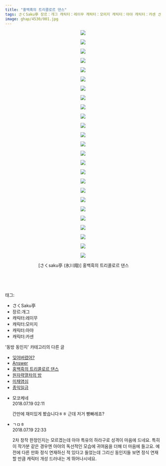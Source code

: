 ```yaml
---
title: "홍백흑의 트리콜로르 댄스"
tags: さくSaku亭 장르：개그 캐릭터：레이무 캐릭터：모미지 캐릭터：아야 캐릭터：카센 さくsaku亭 氷川翔 동방_동인지
image: ghap/4530/001.jpg
---
```

<div class="article">
<p style="text-align: center; clear: none; float: none;"><img src="{{ site.nasurl }}/ghap/4530/001.jpg"/></p>
<p style="text-align: center; clear: none; float: none;"><img src="{{ site.nasurl }}/ghap/4530/002.jpg"/></p>
<p style="text-align: center; clear: none; float: none;"><img src="{{ site.nasurl }}/ghap/4530/003.jpg"/></p>
<p style="text-align: center; clear: none; float: none;"><img src="{{ site.nasurl }}/ghap/4530/004.jpg"/></p>
<p style="text-align: center; clear: none; float: none;"><img src="{{ site.nasurl }}/ghap/4530/005.jpg"/></p>
<p style="text-align: center; clear: none; float: none;"><img src="{{ site.nasurl }}/ghap/4530/006.jpg"/></p>
<p style="text-align: center; clear: none; float: none;"><img src="{{ site.nasurl }}/ghap/4530/007.jpg"/></p>
<p style="text-align: center; clear: none; float: none;"><img src="{{ site.nasurl }}/ghap/4530/008.jpg"/></p>
<p style="text-align: center; clear: none; float: none;"><img src="{{ site.nasurl }}/ghap/4530/009.jpg"/></p>
<p style="text-align: center; clear: none; float: none;"><img src="{{ site.nasurl }}/ghap/4530/010.jpg"/></p>
<p style="text-align: center; clear: none; float: none;"><img src="{{ site.nasurl }}/ghap/4530/011.jpg"/></p>
<p style="text-align: center; clear: none; float: none;"><img src="{{ site.nasurl }}/ghap/4530/012.jpg"/></p>
<p style="text-align: center; clear: none; float: none;"><img src="{{ site.nasurl }}/ghap/4530/013.jpg"/></p>
<p style="text-align: center; clear: none; float: none;"><img src="{{ site.nasurl }}/ghap/4530/014.jpg"/></p>
<p style="text-align: center; clear: none; float: none;"><img src="{{ site.nasurl }}/ghap/4530/015.jpg"/></p>
<p style="text-align: center; clear: none; float: none;"><img src="{{ site.nasurl }}/ghap/4530/016.jpg"/></p>
<p style="text-align: center; clear: none; float: none;"><img src="{{ site.nasurl }}/ghap/4530/017.jpg"/></p>
<p style="text-align: center; clear: none; float: none;"><img src="{{ site.nasurl }}/ghap/4530/018.jpg"/></p>
<p style="text-align: center; clear: none; float: none;"><img src="{{ site.nasurl }}/ghap/4530/019.jpg"/></p>
<p style="text-align: center; clear: none; float: none;"><img src="{{ site.nasurl }}/ghap/4530/020.jpg"/></p>
<p style="text-align: center; clear: none; float: none;"><img src="{{ site.nasurl }}/ghap/4530/021.jpg"/></p>
<p style="text-align: center; clear: none; float: none;"><img src="{{ site.nasurl }}/ghap/4530/022.jpg"/></p>
<p style="text-align: center; clear: none; float: none;"><img src="{{ site.nasurl }}/ghap/4530/023.jpg"/></p>
<p style="text-align: center; clear: none; float: none;"><img src="{{ site.nasurl }}/ghap/4530/024.jpg"/></p>
<p style="text-align: center; clear: none; float: none;"><img src="{{ site.nasurl }}/ghap/4530/025.jpg"/></p>
<p style="text-align: center; clear: none; float: none;"> [さくsaku亭 (氷川翔)] 홍백흑의 트리콜로르 댄스</p>
<p style="text-align: center; clear: none; float: none;"><br/></p>
<p><br/></p>
</div><div class="tagTrail">
<p>태그: </p>
<ul>
<li>さくSaku亭</li>
<li>장르:개그</li>
<li>캐릭터:레이무</li>
<li>캐릭터:모미지</li>
<li>캐릭터:아야</li>
<li>캐릭터:카센</li>
</ul>
</div><div class="another">
<p>'동방 동인지' 카테고리의 다른 글</p>
<ul>
<li><a href="/2018-07-20-ghap_4534">잊어버렸어?</a></li>
<li><a href="/2018-07-18-ghap_4531">Answer</a></li>
<li><a href="/2018-07-18-ghap_4530">홍백흑의 트리콜로르 댄스</a></li>
<li><a href="/2018-07-17-ghap_4528">원자력열차의 밤</a></li>
<li><a href="/2018-07-16-ghap_4524">미채염심</a></li>
<li><a href="/2018-07-16-ghap_4523">종익일금</a></li>
</ul>
</div><div class="cb_module cb_fluid">
<div class="cb_wrt cb_profile">
<div class="comment">
<ul>
<li class="cb_thumb_off" id="comment15289650">
<div class="cb_comment_area">
<div class="cb_info_area">
<div class="cb_section">
<span class="cb_nick_name">모코케네</span>
</div>
<div class="cb_section">
<span class="cb_date">2018.07.19 02:11 </span>
</div>
</div>
<div class="cb_dsc_comment">
<p class="cb_dsc">
											간만에 재미있게 봤습니다ㅎㅎ 근데 저거 빵빠레죠?
										</p>
</div>
</div></li>
<li class="cb_thumb_off" id="comment15290220">
<div class="cb_comment_area">
<div class="cb_info_area">
<div class="cb_section">
<span class="cb_nick_name">ㄱㅁㅎ</span>
</div>
<div class="cb_section">
<span class="cb_date">2018.07.19 22:33 </span>
</div>
</div>
<div class="cb_dsc_comment">
<p class="cb_dsc">
											2차 창작 한정인지는 모르겠는데 아야 특유의 하라구로 성격이 마음에 드네요. 특히 이 작가분 같은 경우엔 아야의 독선적인 모습에 귀여움을 더해 더 마음에 들고요. 예전에 다른 만화 정식 연재하신 적 있다고 들었는데 그리신 동인지들 보면 정식 연재할 만큼 캐릭터 개성 드러내는 게 뛰어나시네요.
										</p>
</div>
</div></li>
</ul>
</div>
</div><!-- commentList close -->
</div>